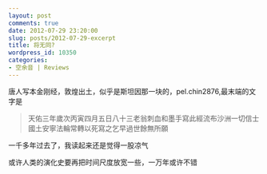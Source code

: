 ```yaml
---
layout: post
comments: true
date: 2012-07-29 23:20:00
slug: posts/2012-07-29-excerpt
title: 将无同?
wordpress_id: 10350
categories:
- 空余音 | Reviews
---
```


唐人写本金刚经，敦煌出土，似乎是斯坦因那一块的，pel.chin2876,最末端的文字是



 
>天佑三年歲次丙寅四月五日八十三老翁刺血和墨手寫此經流布沙洲一切信士國土安寧法輪常轉以死寫之乞早過世餘無所願




一千多年过去了，我读起来还是觉得一股凉气

或许人类的演化史要再把时间尺度放宽一些，一万年或许不错

